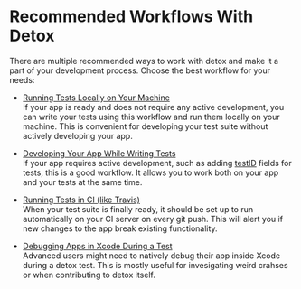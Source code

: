 # Recommended Workflows With Detox

There are multiple recommended ways to work with detox and make it a part of your development process. Choose the best workflow for your needs:

* [Running Tests Locally on Your Machine](Guide.RunningLocally.md)<br>If your app is ready and does not require any active development, you can write your tests using this workflow and run them locally on your machine. This is convenient for developing your test suite without actively developing your app.

* [Developing Your App While Writing Tests](Guide.DevelopingWhileWritingTests.md)<br>If your app requires active development, such as adding [testID](https://facebook.github.io/react-native/docs/view.html#testid) fields for tests, this is a good workflow. It allows you to work both on your app and your tests at the same time.

* [Running Tests in CI (like Travis)](Guide.RunningOnCI.md)<br>When your test suite is finally ready, it should be set up to run automatically on your CI server on every git push. This will alert you if new changes to the app break existing functionality.

* [Debugging Apps in Xcode During a Test](Guide.DebuggingInXcode.md)<br>Advanced users might need to natively debug their app inside Xcode during a detox test. This is mostly useful for invesigating weird crahses or when contributing to detox itself.
